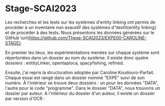 # Stage-SCAI2023

Les recherches et les tests sur les systèmes d'entity linking ont permis de procéder à un inventaire non exaustif des systèmes d'\textit{entity linking} et de procéder à des tests. Nous présentons les données générées sur le GitHub \url{https://github.com/These-SCAI2023/EXPE00-CAROLINE-STAGE}. 

En premier les lieux, les expérimentations menées sur chaque système sont répertoriées dans un dossier au nom du système. Il existe donc quatre  dossiers : entityLinker, opentapioca, spacyfishing, refined. 

Ensuite, j'ai repris la structuration adoptée par Caroline Koudouro-Parfait. Chaque essai est rangé dans un dossier nommé "EXPE" suivi de son numéro. 
À l'intérieur se trouve deux dossiers : un pour les données "DATA", l'autre pour le code "programme". Dans le dossier "DATA", nous trouvons un dossier par auteur. A l'intérieur du dossier d'un auteur, il existe un dossier par version d'OCR : 
